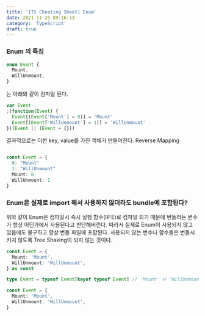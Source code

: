 ```yaml
---
title: '[TS Cheating Sheet] Enum'
date: 2021-11-25 09:16:13
category: 'TypeScript'
draft: true
---
```


### Enum 의 특징

```ts
enum Event {
  Mount,
  WillUnmount,
}
```

는 아래와 같이 컴파일 된다.

```ts
var Event
;(function(Event) {
  Event[(Event['Mount'] = 0)] = 'Mount'
  Event[(Event['WillUnmount'] = 1)] = 'WillUnmount'
})(Event || (Event = {}))
```

결과적으로는 이런 key, value를 가진 객체가 만들어진다. Reverse Mapping

```ts

const Event = {
  0: "Mount"
  1: "WillUnmount"
  Mount: 0
  WillUnmount: 1
}
```

### Enum은 실제로 import 해서 사용하지 않더라도 bundle에 포함된다?

위와 같이 Enum은 컴파일시 즉시 실행 함수(IIFE)로 컴파일 되기 때문에 번들러는 변수가 항상 어딘가에서 사용된다고 판단해버린다. 따라서 실제로 Enum이 사용되지 않고 있음에도 불구하고 항상 번들 파일에 포함된다. 사용되지 않는 변수나 함수들은 번들시키지 않도록 Tree Shaking이 되지 않는 것이다.

```ts
const Event = {
  Mount: 'Mount',
  WillUnmount: 'WillUnmount',
} as const

type Event = typeof Event[keyof typeof Event] // 'Mount' 나 'WillUnmount'

const Event = {
  Mount: 'Mount',
  WillUnmount: 'WillUnmount',
}
```
